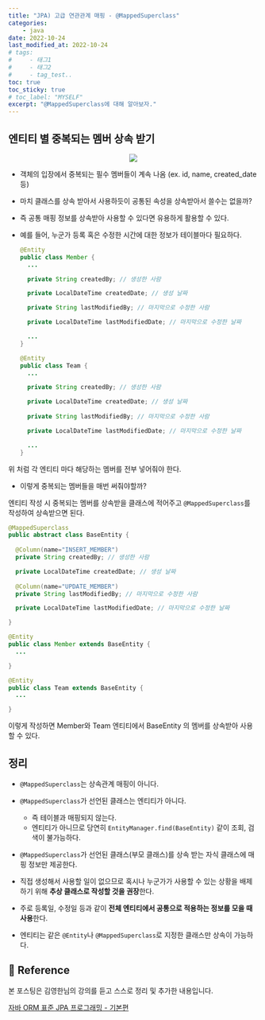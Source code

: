 ```yaml
---
title: "JPA) 고급 연관관계 매핑 - @MappedSuperclass"
categories: 
    - java
date: 2022-10-24
last_modified_at: 2022-10-24
# tags:
#     - 태그1
#     - 태그2
#     - tag_test..
toc: true
toc_sticky: true
# toc_label: "MYSELF"
excerpt: "@MappedSuperclass에 대해 알아보자."
---
```


## 엔티티 별 중복되는 멤버 상속 받기
<center><img src="https://user-images.githubusercontent.com/36228833/197555995-9998982b-8a5c-43e4-84e6-d557f585804a.png"></center>

- 객체의 입장에서 중복되는 필수 멤버들이 계속 나옴 (ex. id, name, created_date 등)
- 마치 클래스를 상속 받아서 사용하듯이 공통된 속성을 상속받아서 쓸수는 없을까?
- 즉 공통 매핑 정보를 상속받아 사용할 수 있다면 유용하게 활용할 수 있다.
- 예를 들어, 누군가 등록 혹은 수정한 시간에 대한 정보가 테이블마다 필요하다.<br/>

  ```java
  @Entity
  public class Member {
    ...

    private String createdBy; // 생성한 사람

    private LocalDateTime createdDate; // 생성 날짜

    private String lastModifiedBy; // 마지막으로 수정한 사람

    private LocalDateTime lastModifiedDate; // 마지막으로 수정한 날짜

    ...
  }

  @Entity
  public class Team {
    ...

    private String createdBy; // 생성한 사람

    private LocalDateTime createdDate; // 생성 날짜
    
    private String lastModifiedBy; // 마지막으로 수정한 사람

    private LocalDateTime lastModifiedDate; // 마지막으로 수정한 날짜

    ...
  }
  ```

위 처럼 각 엔티티 마다 해당하는 멤버를 전부 넣어줘야 한다.
- 이렇게 중복되는 멤버들을 매번 써줘야할까?

엔티티 작성 시 중복되는 멤버를 상속받을 클래스에 적어주고 `@MappedSuperclass`를 작성하여 상속받으면 된다.<br/>

  ```java
  @MappedSuperclass
  public abstract class BaseEntity {
    
    @Column(name="INSERT_MEMBER")
    private String createdBy; // 생성한 사람

    private LocalDateTime createdDate; // 생성 날짜
    
    @Column(name="UPDATE_MEMBER")
    private String lastModifiedBy; // 마지막으로 수정한 사람

    private LocalDateTime lastModifiedDate; // 마지막으로 수정한 날짜

  }

  @Entity
  public class Member extends BaseEntity {
    ...

  }

  @Entity
  public class Team extends BaseEntity {
    ...

  }
  ```

이렇게 작성하면 Member와 Team 엔티티에서 BaseEntity 의 멤버를 상속받아 사용할 수 있다.

## 정리
- `@MappedSuperclass`는 상속관계 매핑이 아니다.

- `@MappedSuperclass`가 선언된 클래스는 엔티티가 아니다.
  - 즉 테이블과 매핑되지 않는다.
  - 엔티티가 아니므로 당연히 `EntityManager.find(BaseEntity)` 같이 조회, 검색이 불가능하다.

- `@MappedSuperclass`가 선언된 클래스(부모 클래스)를 상속 받는 자식 클래스에 매핑 정보만 제공한다.

- 직접 생성해서 사용할 일이 없으므로 혹시나 누군가가 사용할 수 있는 상황을 배제하기 위해 **추상 클래스로 작성할 것을 권장**한다.

- 주로 등록일, 수정일 등과 같이 **전체 엔티티에서 공통으로 적용하는 정보를 모을 때 사용**한다.

- 엔티티는 같은 `@Entity`나 `@MappedSuperclass`로 지정한 클래스만 상속이 가능하다.

## 📣 Reference
본 포스팅은 김영한님의 강의를 듣고 스스로 정리 및 추가한 내용입니다.

[자바 ORM 표준 JPA 프로그래밍 - 기본편](https://www.inflearn.com/course/ORM-JPA-Basic/dashboard)<br/>
